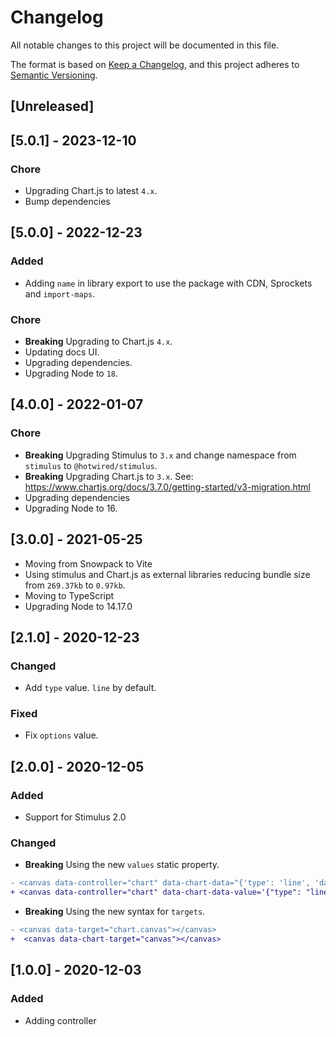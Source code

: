 # Changelog
All notable changes to this project will be documented in this file.

The format is based on [Keep a Changelog](https://keepachangelog.com/en/1.0.0/),
and this project adheres to [Semantic Versioning](https://semver.org/spec/v2.0.0.html).

## [Unreleased]

## [5.0.1] - 2023-12-10

### Chore

- Upgrading Chart.js to latest `4.x`.
- Bump dependencies

## [5.0.0] - 2022-12-23

### Added

- Adding `name` in library export to use the package with CDN, Sprockets and `import-maps`.

### Chore

- **Breaking** Upgrading to Chart.js `4.x`.
- Updating docs UI.
- Upgrading dependencies.
- Upgrading Node to `18`.

## [4.0.0] - 2022-01-07

### Chore

- **Breaking** Upgrading Stimulus to `3.x` and change namespace from `stimulus` to `@hotwired/stimulus`.
- **Breaking** Upgrading Chart.js to `3.x`. See: https://www.chartjs.org/docs/3.7.0/getting-started/v3-migration.html
- Upgrading dependencies
- Upgrading Node to 16.

## [3.0.0] - 2021-05-25

- Moving from Snowpack to Vite
- Using stimulus and Chart.js as external libraries reducing bundle size from `269.37kb` to `0.97kb`.
- Moving to TypeScript
- Upgrading Node to 14.17.0

## [2.1.0] - 2020-12-23

### Changed

- Add `type` value. `line` by default.

### Fixed

- Fix `options` value.

## [2.0.0] - 2020-12-05

### Added

- Support for Stimulus 2.0

### Changed

- **Breaking** Using the new `values` static property.

```diff
- <canvas data-controller="chart" data-chart-data="{'type': 'line', 'data': { 'labels': ['August', 'September', 'October', 'November', 'December'], 'datasets': [{ 'label': 'My Second dataset', 'backgroundColor': 'transparent', 'borderColor': '#EF4444', 'data': [54, 81, 34, 91, 12, 23] }] } }"></canvas>
+ <canvas data-controller="chart" data-chart-data-value='{"type": "line", "data": { "labels": ["August", "September", "October", "November", "December"], "datasets": [{ "label": "My Second dataset", "backgroundColor": "transparent", "borderColor": "#EF4444", "data": [54, 81, 34, 91, 12, 23] }] } }'></canvas>
```

- **Breaking** Using the new syntax for `targets`.

```diff
- <canvas data-target="chart.canvas"></canvas>
+  <canvas data-chart-target="canvas"></canvas>
```

## [1.0.0] - 2020-12-03

### Added

- Adding controller
